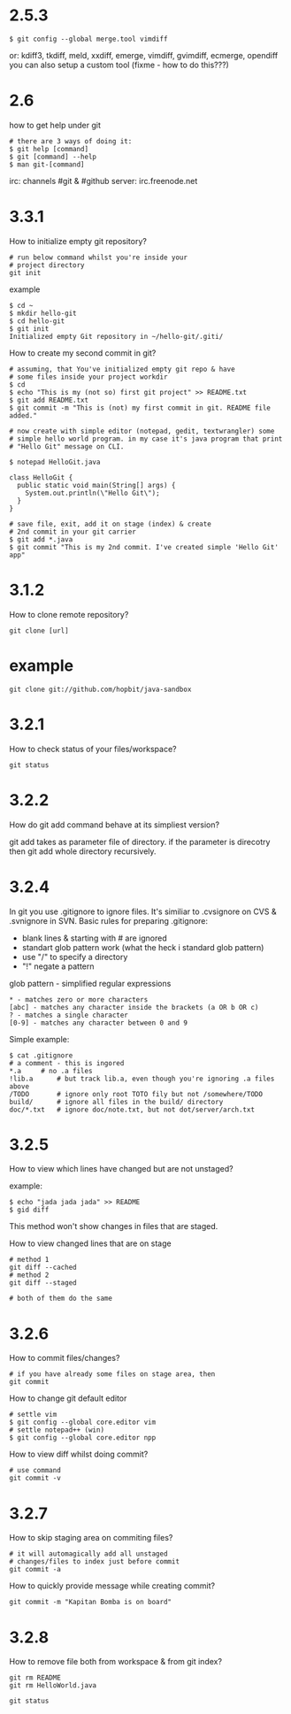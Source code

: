 
2.5.3
=====

	$ git config --global merge.tool vimdiff

or: kdiff3, tkdiff, meld, xxdiff, emerge, vimdiff, gvimdiff, ecmerge, opendiff
you can also setup a custom tool (fixme - how to do this???)


2.6
===

how to get help under git

	# there are 3 ways of doing it:
	$ git help [command]
	$ git [command] --help
	$ man git-[command]

irc: channels #git & #github
server: irc.freenode.net

3.3.1
=====

How to initialize empty git repository?

	# run below command whilst you're inside your 
	# project directory
	git init

example

	$ cd ~
	$ mkdir hello-git
	$ cd hello-git
	$ git init 
	Initialized empty Git repository in ~/hello-git/.giti/

How to create my second commit in git?

	# assuming, that You've initialized empty git repo & have 
	# some files inside your project workdir
	$ cd 
	$ echo "This is my (not so) first git project" >> README.txt
	$ git add README.txt
	$ git commit -m "This is (not) my first commit in git. README file added."

	# now create with simple editor (notepad, gedit, textwrangler) some 
	# simple hello world program. in my case it's java program that print 
	# "Hello Git" message on CLI.

	$ notepad HelloGit.java

	class HelloGit {
	  public static void main(String[] args) {
		System.out.println(\"Hello Git\");
	  }
	}

	# save file, exit, add it on stage (index) & create 
	# 2nd commit in your git carrier
	$ git add *.java
	$ git commit "This is my 2nd commit. I've created simple 'Hello Git' app"


3.1.2
=====

How to clone remote repository?

	git clone [url]

# example

	git clone git://github.com/hopbit/java-sandbox

3.2.1
=====

How to check status of your files/workspace?

	git status


3.2.2
=====

How do git add command behave at its simpliest version?

git add takes as parameter file of directory. if the parameter
is direcotry then git add whole directory recursively.

3.2.4
=====

In git you use .gitignore to ignore files. It's similiar to .cvsignore on CVS & .svnignore in SVN. Basic rules for preparing .gitignore:

 
- blank lines & starting with # are ignored
- standart glob pattern work (what the heck i standard glob pattern)
- use "/" to specify a directory
- "!" negate a pattern

glob pattern - simplified regular expressions

	* - matches zero or more characters
	[abc] - matches any character inside the brackets (a OR b OR c) 
	? - matches a single character
	[0-9] - matches any character between 0 and 9

Simple example:

	$ cat .gitignore
	# a comment - this is ingored
	*.a		# no .a files
	!lib.a		# but track lib.a, even though you're ignoring .a files above
	/TODO 		# ignore only root TOTO fily but not /somewhere/TODO
	build/		# ignore all files in the build/ directory
	doc/*.txt 	# ignore doc/note.txt, but not dot/server/arch.txt

3.2.5
=====

How to view which lines have changed but are not unstaged?

example:

	$ echo "jada jada jada" >> README
	$ gid diff

This method won't show changes in files that are staged.

How to view changed lines that are on stage

	# method 1
	git diff --cached
	# method 2
	git diff --staged 

	# both of them do the same


3.2.6
=====

How to commit files/changes?

	# if you have already some files on stage area, then
	git commit

How to change git default editor

	# settle vim
	$ git config --global core.editor vim
	# settle notepad++ (win)
	$ git config --global core.editor npp

How to view diff whilst doing commit?

	# use command
	git commit -v
	
3.2.7
=====

How to skip staging area on commiting files?

	# it will automagically add all unstaged 
	# changes/files to index just before commit
	git commit -a
	
How to quickly provide message while creating commit?

	git commit -m "Kapitan Bomba is on board"
	
3.2.8
=====

How to remove file both from workspace & from git index?

	git rm README
	git rm HelloWorld.java
	
	git status